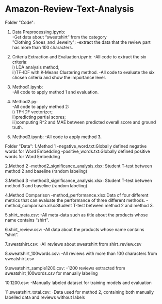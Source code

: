 # Amazon-Review-Text-Analysis





Folder "Code":  
1. Data Preprocessing.ipynb:  
        -Get data about “sweatshirt” from the category "Clothing_Shoes_and_Jewelry";
        -extract the data that the review part has more than 100 characters.  


2. Criteria Extraction and Evaluation.ipynb:
        -All code to extract the six criteria:  
                i) LDA analysis method;                                                                              
		ii)TF-IDF with K-Means Clustering method. 
        -All code to evaluate the six chosen criteria and show the importance level. 


3. Method1.ipynb:  
        -All code to apply method 1 and evaluation. 


4. Method2.py:  
        -All code to apply method 2:   
                i) TF-IDF vectorizer;                                                                             
		ii)predicting partial scores;                                                                                      		
		iii)computing R^2 and MAE between predicted overall score and ground truth. 
                                                                                                 
5. Method3.ipynb:
        -All code to apply method 3.






Folder "Data":
1.Method 1
        -negative_word.txt:Globally defined negative words for Word Embedding
        -positive_words.txt:Globally defined positive words for Word Embedding


2.Method 2
        -method2_significance_analysis.xlsx: Student T-test between method 2 and baseline (random labeling)


3.Method 3
        -method3_significance_analysis.xlsx: Student T-test between method 3 and baseline (random labeling)


4.Method Comparison
        -method_performance.xlsx:Data of four different metrics that can evaluate the performance of three different methods.
        -method_comparison.xlsx:Student T-test between method 2 and method 3.


5.shirt_meta.csv:
        -All meta-data such as title about the products whose name contains “shirt”.


6.shirt_review.csv:
        -All data about the products whose name contains “shirt”.


7.sweatshirt.csv:
        -All reviews about sweatshirt from shirt_review.csv


8.sweatshirt_100words.csv:
        -All reviews with more than 100 characters from sweatshirt.csv


9.sweatshirt_sample1200.csv:
        -1200 reviews extracted from sweatshirt_100words.csv for manually labeling


10.1200.csv:
        -Manually labeled dataset for training models and evaluation


11.sweatshirt_total.csv:
        -Data used for method 2, containing both manually labelled data and reviews without labels
